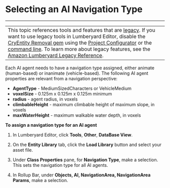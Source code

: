 # Selecting an AI Navigation Type<a name="ai-nav-agent-types"></a>


****  

|  | 
| --- |
| This topic references tools and features that are [legacy](https://docs.aws.amazon.com/lumberyard/latest/userguide/ly-glos-chap.html#legacy)\. If you want to use legacy tools in Lumberyard Editor, disable the [CryEntity Removal gem](https://docs.aws.amazon.com/lumberyard/latest/userguide/gems-system-cryentity-removal-gem.html) using the [Project Configurator](https://docs.aws.amazon.com/lumberyard/latest/userguide/configurator-intro.html) or the [command line](https://docs.aws.amazon.com/lumberyard/latest/userguide/lmbr-exe.html)\. To learn more about legacy features, see the [Amazon Lumberyard Legacy Reference](https://docs.aws.amazon.com/lumberyard/latest/legacyreference/)\. | 

Each AI agent needs to have a navigation type assigned, either animate \(human\-based\) or inanimate \(vehicle\-based\)\. The following AI agent properties are relevant from a navigation perspective:
+ **AgentType** \- MediumSizedCharacters or VehicleMedium
+ **voxelSize** \- 0\.125m x 0\.125m x 0\.125m minimum
+ **radius** \- agent radius, in voxels
+ **climbableHeight** \- maximum climbable height of maximum slope, in voxels
+ **maxWaterHeight** \- maximum walkable water depth, in voxels

**To assign a navigation type for an AI agent**

1. In Lumberyard Editor, click **Tools**, **Other**, **DataBase View**\.

1. On the **Entity Library** tab, click the **Load Library** button and select your asset file\.

1. Under **Class Properties** pane, for **Navigation Type**, make a selection\. This sets the navigation type for all AI agents\.

1. In Rollup Bar, under **Objects, AI, NavigationArea, NavigationArea Params**, make a selection\.